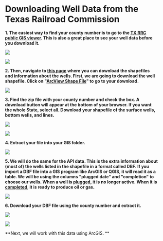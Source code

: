 # Downloading Well Data from the Texas Railroad Commission

**1. The easiest way to find your county number is to go to the [TX RRC public GIS viewer](https://gis.rrc.texas.gov/GISViewer/). This is also a great place to see your well data before you download it**. 

![](https://i.imgur.com/o67m0Kj.jpg)


![](https://i.imgur.com/DojaMVL.jpg)

**2. Then, navigate to [this page](https://www.rrc.state.tx.us/resource-center/research/data-sets-available-for-download/) where you can download the shapefiles and information about the wells. First, we are going to download the well shapefile. Click on "[ArcView Shape File](https://mft.rrc.texas.gov/link/4e9023eb-e4ee-45b8-81b7-aec1494c1e8e)" to go to your download.**

![](https://i.imgur.com/Bf6n6K2.jpg)

**3. Find the zip file with your county number and check the box. A download button will appear at the bottom of your browser. If you want the whole State, select all. Download your shapefile of the surface wells, bottom wells, and lines.** 

![](https://i.imgur.com/vzPKi2G.jpg)

![](https://i.imgur.com/pzetMtR.jpg)

**4. Extract your file into your GIS folder.**

![](https://i.imgur.com/3wiN3ul.jpg)

**5. We will do the same for the API data. This is the extra information about (most of) the wells listed in the shapefile in a format called DBF. If you import a DBF file into a GIS program like ArcGIS or QGIS, it will read it as a table. We will be using the columns "plugged date" and "completion" to choose our wells. When a well is [plugged](https://www.osha.gov/SLTC/etools/oilandgas/abandoning_well/abandoning.html), it is no longer active. When it is [completed](https://www.rigzone.com/training/insight.asp?insight_id=326&c_id=), it is ready to produce oil or gas.**

![](https://i.imgur.com/mCqBpBU.jpg)

**6. Download your DBF file using the county number and extract it.**

![](https://i.imgur.com/FT9A0Hj.jpg)

![](https://i.imgur.com/vNA2Jee.jpg)


**Next, we will work with this data using ArcGIS. **


